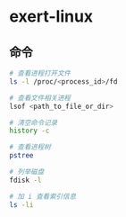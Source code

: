 # exert-linux

## 命令

```bash
# 查看进程打开文件
ls -l /proc/<process_id>/fd

# 查看文件相关进程
lsof <path_to_file_or_dir>

# 清空命令记录
history -c

# 查看进程树
pstree
```

```bash
# 列举磁盘
fdisk -l

# 加 i 查看索引信息
ls -li 
```
